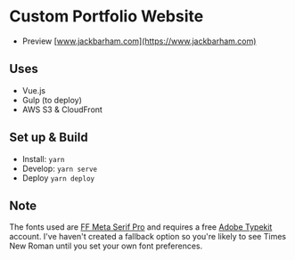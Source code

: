 # Custom Portfolio Website

- Preview [www.jackbarham.com](https://www.jackbarham.com)

## Uses

- Vue.js
- Gulp (to deploy)
- AWS S3 & CloudFront

## Set up & Build

- Install: `yarn`
- Develop: `yarn serve`
- Deploy `yarn deploy`

## Note

The fonts used are [FF Meta Serif Pro](https://typekit.com/fonts/ff-meta-serif-web-pro) and requires a free [Adobe Typekit](https://typekit.com/plans) account. I've haven't created a fallback option so you're likely to see Times New Roman until you set your own font preferences.
